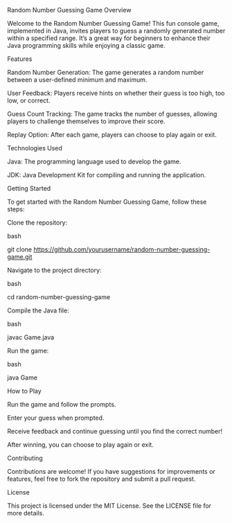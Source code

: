 Random Number Guessing Game
Overview

Welcome to the Random Number Guessing Game! This fun console game, implemented in Java, invites players to guess a randomly generated number within a specified range. It’s a great way for beginners to enhance their Java programming skills while enjoying a classic game.


Features

Random Number Generation: The game generates a random number between a user-defined minimum and maximum.

User Feedback: Players receive hints on whether their guess is too high, too low, or correct.

Guess Count Tracking: The game tracks the number of guesses, allowing players to challenge themselves to improve their score.

Replay Option: After each game, players can choose to play again or exit.


Technologies Used

Java: The programming language used to develop the game.

JDK: Java Development Kit for compiling and running the application.


Getting Started

To get started with the Random Number Guessing Game, follow these steps:


Clone the repository:

bash

git clone https://github.com/yourusername/random-number-guessing-game.git


Navigate to the project directory:

bash

cd random-number-guessing-game


Compile the Java file:

bash

javac Game.java


Run the game:

bash

java Game


How to Play

Run the game and follow the prompts.

Enter your guess when prompted.

Receive feedback and continue guessing until you find the correct number!

After winning, you can choose to play again or exit.


Contributing

Contributions are welcome! If you have suggestions for improvements or features, feel free to fork the repository and submit a pull request.


License

This project is licensed under the MIT License. See the LICENSE file for more details.
